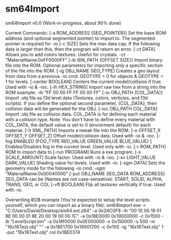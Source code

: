 # sm64Import

sm64Import v0.0 (Work-in-progress, about 90% done)

Current Commands:
[-a ROM_ADDRESS {SEG_POINTER}] Set the base ROM address (and optional segmented pointer) to import to. The segmented pointer is required for -io
[-c SIZE] Sets the max data cap. If the following data is larger than this, then the program will return an error.
[-ct DATA] Allows you to add colors textures. Useful for crystals.
-ct "MaterialName:0xFF0000FF"
[-ib BIN_PATH {OFFSET SIZE}] Import binary file into the ROM. Optional parameters for importing only a specific section of the file into the ROM.
[-ig OBJ_NAME GEO_TYPE] Creates a geo layout from data from a previous -io cmd. GEOTYPE = 0 for objects & GEOTYPE = 1 for levels.
[-center BOOLEAN] Centers the current model/collision if true. Used with -io & -ioc.
[-ih HEX_STRING] Import raw hex from a string into the ROM
example: -ih "FF 00 00 FF FF 00 00 FF"
[-io OBJ_PATH {COL_DATA}] Import .obj file as f3d level data (Textures, colors, verticies, and f3d scripts). 
If you define the optional second parameter, {COL_DATA}, then collision data will be generated for the OBJ.
[-ioc OBJ_PATH COL_DATA] Import .obj file as collision data. COL_DATA is for defining each material with a collision type. 
Note: You don't have to define every material with COL_DATA, the default value is set to 0 (enviorment default) for each material.
[-it XML_PATH] Imports a tweak file into the ROM.
[-o OFFSET_X OFFSET_Y OFFSET_Z] Offset model/collision data. Used with -io & -ioc.
[-fog ENABLED {FOG_TYPE RED_VALUE GREEN_VALUE BLUE_VALUE} ] Enables/Disables fog in the current level. Used only with -io.
[-r ROM_PATH] ROM to import data to
[-run PROGRAM] Runs a exe program.
[-s SCALE_AMOUNT] Scale factor. Used with -io & -ioc.
[-sv LIGHT_VALUE DARK_VALUE] Shading value for levels. Used with -io.
[-sgm DATA] Sets the geometry mode for the following -io cmd.
-sgm "MaterialName:0x00040000"
[-put OBJ_NAME SEG_DATA ROM_ADDRESS]
SEG_DATA can be (Names are not case-sensative): START, SOLID, ALPHA, TRANS, GEO, or COL
[-vft BOOLEAN] Flip all textures vertically if true. Used with -io.

Overwriting BOB example (You're expected to setup the level scripts yourself, which you can import as a binary file):
sm64Import.exe -r "C:/Users/David/Desktop/sm64.ext.z64" -a 0x2AC0F8 -ih "00 10 00 19 01 8E 00 00 01 8E 20 00 19 00 00 1C" -a 0x18E0000 0x19000000 -c 0x1500 -ib "LevelScript.bin" -a 0x18f0000 0x0E000000 -c 0x150000 -s 500 -io "16x16Test.obj" "" -a 0x18E1700 0x19001700 -c 0x100 -ig "16x16Test.obj" 1 -put "16x16Test.obj" col 0x18E0374
